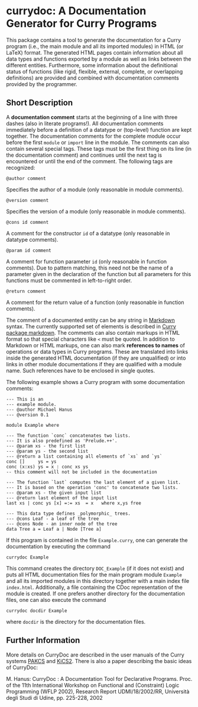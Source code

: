 currydoc: A Documentation Generator for Curry Programs
======================================================

This package contains a tool to generate
the documentation for a Curry program (i.e., the main module
and all its imported modules) in HTML (or LaTeX) format.
The generated HTML pages contain information about
all data types and functions exported by a module as well
as links between the different entities.
Furthermore, some information about the definitional status
of functions (like rigid, flexible, external, complete, or
overlapping definitions) are provided and combined with
documentation comments provided by the programmer.

Short Description
-----------------

A **documentation comment** starts at the beginning of a line
with three dashes (also in literate programs!).
All documentation comments immediately before a
definition of a datatype or (top-level) function are kept together.
The documentation comments for the complete module occur before
the first `module` or `import` line in the module.
The comments can also contain several special tags. These tags
must be the first thing on its line (in the documentation comment)
and continues until the next tag is encountered or until the
end of the comment. The following tags are recognized:

    @author comment

Specifies the author of a module (only reasonable in module comments).

    @version comment

Specifies the version of a module (only reasonable in module comments).

    @cons id comment

A comment for the constructor `id` of a datatype
(only reasonable in datatype comments).

    @param id comment

A comment for function parameter `id` (only reasonable in function
comments). Due to pattern matching, this need not be the name of a
parameter given in the declaration of the function but all parameters
for this functions must be commented in left-to-right order.

    @return comment

A comment for the return value of a function (only reasonable in function comments).

The comment of a documented entity can be any string in
[Markdown](http://en.wikipedia.org/wiki/Markdown) syntax.
The currently supported set of elements is described in
[Curry package markdown](https://github.com/curry-packages/markdown/blob/master/docs/markdown-syntax.md).
The comments can also contain markups in HTML format
so that special characters like `<` must be quoted.
In addition to Markdown or HTML markups,
one can also mark **references to names** of operations or data types
in Curry programs. These are translated into links inside
the generated HTML documentation (if they are unqualified) or into links
in other module documentations if they are qualified with a module name.
Such references have to be enclosed in single quotes.

The following example shows a Curry program with some
documentation comments:

    --- This is an
    --- example module.
    --- @author Michael Hanus
    --- @version 0.1
    
    module Example where
    
    --- The function `conc` concatenates two lists.
    --- It is also predefined as 'Prelude.++'.
    --- @param xs - the first list
    --- @param ys - the second list
    --- @return a list containing all elements of `xs` and `ys`
    conc []     ys = ys
    conc (x:xs) ys = x : conc xs ys
    -- this comment will not be included in the documentation
    
    --- The function `last` computes the last element of a given list.
    --- It is based on the operation 'conc' to concatenate two lists.
    --- @param xs - the given input list
    --- @return last element of the input list
    last xs | conc ys [x] =:= xs  = x   where x,ys free
    
    --- This data type defines _polymorphic_ trees.
    --- @cons Leaf - a leaf of the tree
    --- @cons Node - an inner node of the tree
    data Tree a = Leaf a | Node [Tree a]
  
If this program is contained in the file `Example.curry`,
one can generate the documentation by executing the command

    currydoc Example

This command creates the directory `DOC_Example` (if it does not exist)
and puts all HTML documentation files for the main program module
`Example` and all its imported modules in this directory together with
a main index file `index.html`. Additionally, a file containing the
CDoc representation of the module is created.
If one prefers another directory for the documentation files,
one can also execute the command

    currydoc docdir Example

where `docdir` is the directory for the documentation files.


Further Information
-------------------

More details on CurryDoc are described in the user manuals of the Curry systems
[PAKCS](https://www.curry-lang.org/pakcs/) and
[KiCS2](https://www.curry-lang.org/kics2/).
There is also a paper describing the basic ideas of CurryDoc:

M. Hanus:
CurryDoc : A Documentation Tool for Declarative Programs.
Proc. of the 11th International Workshop on Functional and (Constraint)
Logic Programming (WFLP 2002),
Research Report UDMI/18/2002/RR, Università degli Studi di Udine,
pp. 225-228, 2002 
